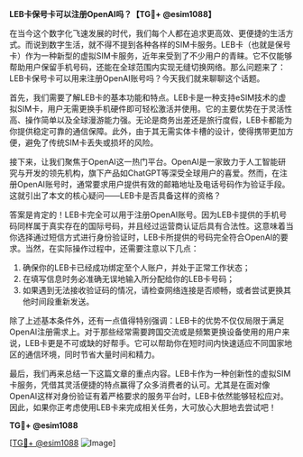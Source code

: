 **LEB卡保号卡可以注册OpenAI吗？【TG💪+ @esim1088】**

在当今这个数字化飞速发展的时代，我们每个人都在追求更高效、更便捷的生活方式。而说到数字生活，就不得不提到各种各样的SIM卡服务。LEB卡（也就是保号卡）作为一种新型的虚拟SIM卡服务，近年来受到了不少用户的青睐。它不仅能够帮助用户保留手机号码，还能在全球范围内实现无缝切换网络。那么问题来了：LEB卡保号卡可以用来注册OpenAI账号吗？今天我们就来聊聊这个话题。

首先，我们需要了解LEB卡的基本功能和特点。LEB卡是一种支持eSIM技术的虚拟SIM卡，用户无需更换手机硬件即可轻松激活并使用。它的主要优势在于灵活性高、操作简单以及全球漫游能力强。无论是商务出差还是旅行度假，LEB卡都能为你提供稳定可靠的通信保障。此外，由于其无需实体卡槽的设计，使得携带更加方便，避免了传统SIM卡丢失或损坏的风险。

接下来，让我们聚焦于OpenAI这一热门平台。OpenAI是一家致力于人工智能研究与开发的领先机构，旗下产品如ChatGPT等深受全球用户的喜爱。然而，在注册OpenAI账号时，通常要求用户提供有效的邮箱地址及电话号码作为验证手段。这就引出了本文的核心疑问——LEB卡是否具备这样的资格？

答案是肯定的！LEB卡完全可以用于注册OpenAI账号。因为LEB卡提供的手机号码同样属于真实存在的国际号码，并且经过运营商认证后具有合法性。这意味着当你选择通过短信方式进行身份验证时，LEB卡所提供的号码完全符合OpenAI的要求。当然，在实际操作过程中，还需要注意以下几点：

1. 确保你的LEB卡已经成功绑定至个人账户，并处于正常工作状态；
2. 在填写信息时务必准确无误地输入所分配给你的LEB卡号码；
3. 如果遇到无法接收验证码的情况，请检查网络连接是否顺畅，或者尝试更换其他时间段重新发送。

除了上述基本条件外，还有一点值得特别强调：LEB卡的优势不仅仅局限于满足OpenAI注册需求上。对于那些经常需要跨国交流或是频繁更换设备使用的用户来说，LEB卡更是不可或缺的好帮手。它可以帮助你在短时间内快速适应不同国家地区的通信环境，同时节省大量时间和精力。

最后，我们再来总结一下这篇文章的重点内容。LEB卡作为一种创新性的虚拟SIM卡服务，凭借其灵活便捷的特点赢得了众多消费者的认可。尤其是在面对像OpenAI这样对身份验证有着严格要求的服务平台时，LEB卡依然能够轻松应对。因此，如果你正考虑使用LEB卡来完成相关任务，大可放心大胆地去尝试吧！

**TG💪+ @esim1088** 

[[TG💪+ @esim1088](https://t.me/s/esim1088) ![Image](https://i.postimg.cc/4NQfJmqS/Snipaste-2025-05-13-00-14-12.png)]